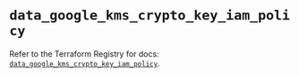 # `data_google_kms_crypto_key_iam_policy`

Refer to the Terraform Registry for docs: [`data_google_kms_crypto_key_iam_policy`](https://registry.terraform.io/providers/hashicorp/google-beta/5.38.0/docs/data-sources/google_kms_crypto_key_iam_policy).
